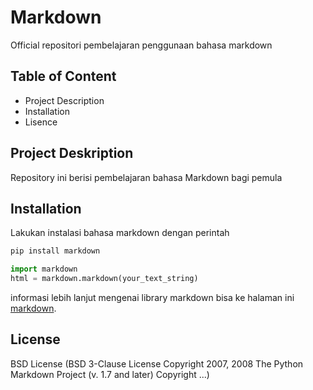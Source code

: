 # Markdown
Official repositori pembelajaran penggunaan bahasa markdown

## Table of Content
- Project Description
- Installation
- Lisence

## Project Deskription
Repository ini berisi pembelajaran bahasa Markdown bagi pemula

## Installation
Lakukan instalasi bahasa markdown dengan perintah

```python
pip install markdown
```

```python
import markdown
html = markdown.markdown(your_text_string)
```

informasi lebih lanjut mengenai library markdown bisa ke halaman ini [markdown](https://Python-Markdown.github.io/).

## License
BSD License (BSD 3-Clause License Copyright 2007, 2008 The Python Markdown Project (v. 1.7 and later) Copyright ...)
